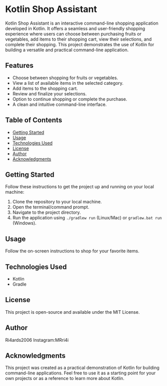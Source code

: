 # Kotlin Shop Assistant

Kotlin Shop Assistant is an interactive command-line shopping application developed in Kotlin. It offers a seamless and user-friendly shopping experience where users can choose between purchasing fruits or vegetables, add items to their shopping cart, view their selections, and complete their shopping. This project demonstrates the use of Kotlin for building a versatile and practical command-line application.

## Features

- Choose between shopping for fruits or vegetables.
- View a list of available items in the selected category.
- Add items to the shopping cart.
- Review and finalize your selections.
- Option to continue shopping or complete the purchase.
- A clean and intuitive command-line interface.

## Table of Contents

- [Getting Started](#getting-started)
- [Usage](#usage)
- [Technologies Used](#technologies-used)
- [License](#license)
- [Author](#author)
- [Acknowledgments](#acknowledgments)

## Getting Started

Follow these instructions to get the project up and running on your local machine:

1. Clone the repository to your local machine.
2. Open the terminal/command prompt.
3. Navigate to the project directory.
4. Run the application using `./gradlew run` (Linux/Mac) or `gradlew.bat run` (Windows).

## Usage

Follow the on-screen instructions to shop for your favorite items.

## Technologies Used

- Kotlin
- Gradle

## License

This project is open-source and available under the MIT License.

## Author
Ri4ards2006
Instagram:MRri4i

## Acknowledgments

This project was created as a practical demonstration of Kotlin for building command-line applications. Feel free to use it as a starting point for your own projects or as a reference to learn more about Kotlin.
